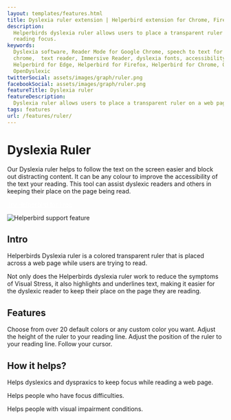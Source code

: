 ```yaml
---
layout: templates/features.html
title: Dyslexia ruler extension | Helperbird extension for Chrome, Firefox, Edge
description:
  Helperbirds dyslexia ruler allows users to place a transparent ruler on a web page to improve
  reading focus.
keywords:
  Dyslexia software, Reader Mode for Google Chrome, speech to text for chrome, Text to speech for
  chrome,  text reader, Immersive Reader, dyslexia fonts, accessibility software, dyslexia software,
  Helperbird for Edge, Helperbird for Firefox, Helperbird for Chrome, Opendyslexic for Chrome,
  OpenDyslexic
twitterSocial: assets/images/graph/ruler.png
facebookSocial: assets/images/graph/ruler.png
featureTitle: Dyslexia ruler
featureDescription:
  Dyslexia ruler allows users to place a transparent ruler on a web page to improve reading focus.
tags: features
url: /features/ruler/
---
```


# Dyslexia Ruler

Our Dyslexia ruler helps to follow the text on the screen easier and block out distracting content.
It can be any colour to improve the accessibility of the text your reading. This tool can assist
dyslexic readers and others in keeping their place on the page being read.

<a 
  class="px-8 py-3 border  text-base font-medium rounded-md text-white bg-pink-600 hover:bg-pink-700 " style="color: white;" 
  href="/pricing/"> Try Helperbird for Free </a>

![Helperbird support feature](https://www.helperbird.com/assets/images/new/overlay/overlay.png)

## Intro

Helperbirds Dyslexia ruler is a colored transparent ruler that is placed across a web page while
users are trying to read.

Not only does the Helperbirds dyslexia ruler work to reduce the symptoms of Visual Stress, it also
highlights and underlines text, making it easier for the dyslexic reader to keep their place on the
page they are reading.

## Features

Choose from over 20 default colors or any custom color you want. Adjust the height of the ruler to
your reading line. Adjust the position of the ruler to your reading line. Follow your cursor.

## How it helps?

Helps dyslexics and dyspraxics to keep focus while reading a web page.

Helps people who have focus difficulties.

Helps people with visual impairment conditions.
